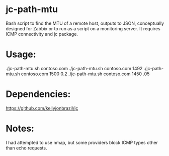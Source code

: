 # jc-path-mtu
Bash script to find the MTU of a remote host, outputs to JSON, conceptually designed for Zabbix or to run as a script on a monitoring server. It requires ICMP connectivity and jc package.

# Usage:
./jc-path-mtu.sh contoso.com
./jc-path-mtu.sh contoso.com 1492
./jc-path-mtu.sh contoso.com 1500 0.2
./jc-path-mtu.sh contoso.com 1450 .05

# Dependencies:
https://github.com/kellyjonbrazil/jc

# Notes:
I had attempted to use nmap, but some providers block ICMP types other than echo requests.

